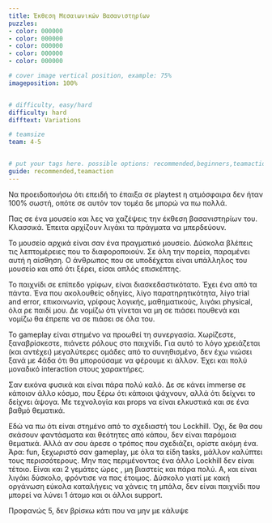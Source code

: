 ```yaml
---
title: Έκθεση Μεσαιωνικών Βασανιστηρίων 
puzzles:
- color: 000000
- color: 000000
- color: 000000
- color: 000000
- color: 000000

# cover image vertical position, example: 75%
imageposition: 100%


# difficulty, easy/hard
difficulty: hard
difftext: Variations

# teamsize
team: 4-5


# put your tags here. possible options: recommended,beginners,teamaction,duet
guide: recommended,teamaction
---
```


Να προειδοποιήσω ότι επειδή το έπαιξα σε playtest η ατμόσφαιρα δεν ήταν 100% σωστή, οπότε σε αυτόν τον τομέα δε μπορώ να πω πολλά.

Πας σε ένα μουσείο και λες να χαζέψεις την έκθεση βασανιστηρίων του. Κλασσικά. Έπειτα αρχίζουν λιγάκι τα πράγματα να μπερδεύουν.

Το μουσείο αρχικά είναι σαν ένα πραγματικό μουσείο. Δύσκολα βλέπεις τις λεπτομέρειες που το διαφοροποιούν. Σε όλη την πορεία, παραμένει αυτή η αίσθηση. Ο άνθρωπος που σε
 υποδέχεται είναι υπάλληλος του μουσείο και από ότι ξέρει, είσαι απλός επισκέπτης.
 
Το παιχνίδι σε επίπεδο γρίφων, είναι διασκεδαστικότατο. Έχει ένα από τα πάντα. Ένα που ακολουθείς οδηγίες, λίγο παρατηρητικότητα, λίγο trial and error, επικοινωνία, γρίφους
 λογικής, μαθηματικούς, λιγάκι physical, όλα ρε παιδί μου. Δε νομίζω ότι γίνεται να μη σε πιάσει πουθενά και νομίζω θα έπρεπε να σε πιάσει σε όλα του.
 
Το gameplay είναι στημένο να προωθεί τη συνεργασία. Χωρίζεστε, ξαναβρίσκεστε, πιάνετε ρόλους στο παιχνίδι. Για αυτό το λόγο χρειάζεται (και αντέχει) μεγαλύτερες ομάδες από το 
συνηθισμένο, δεν έχω νιώσει ξανά με 4άδα ότι θα μπορούσαμε να φέρουμε κι άλλον. Έχει και πολύ μοναδικό interaction στους χαρακτήρες.

Σαν εικόνα φυσικά και είναι πάρα πολύ καλό. Δε σε κάνει immerse σε κάποιον άλλο κόσμο, που ξέρω ότι κάποιοι ψάχνουν, αλλά ότι δείχνει το δείχνει άψογα. Με τεχνολογία και props 
να είναι ελκυστικά και σε ένα βαθμό θεματικά. 

Εδώ να πω ότι είναι στημένο από το σχεδιαστή του Lockhill. Όχι, δε θα σου σκάσουν φαντάσματα και θεότητες από κάπου, δεν είναι παρόμοια θεματικά. Αλλά αν σου άρεσε ο τρόπος 
που σχεδιάζει, ορίστε ακόμη ένα.
Άρα: fun, ξεχωριστό σαν gameplay, με όλα τα είδη tasks, μάλλον καλύπτει τους περισσότερους. Μην πας περιμένοντας ένα άλλο Lockhill δεν είναι τέτοιο. Είναι και 2 γεμάτες ώρες
, μη βιαστείς και πάρα πολύ. Α, και είναι λιγάκι δύσκολο, φρόντισε να πας έτοιμος. Δύσκολο γιατί με κακή οργάνωση εύκολα καταλήγεις να χάνεις τη μπάλα, δεν είναι παιχνίδι που 
μπορεί να λύνει 1 άτομο και οι άλλοι support.

Προφανώς 5, δεν βρίσκω κάτι που να μην με κάλυψε

